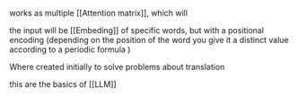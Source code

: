 works as multiple [[Attention matrix]], which will 

the input will be [[Embeding]] of specific words, but with a positional encoding (depending on the position of the word you give it a distinct value according to a periodic formula )

Where created initially to solve problems about translation

this are the basics of [[LLM]]
 
